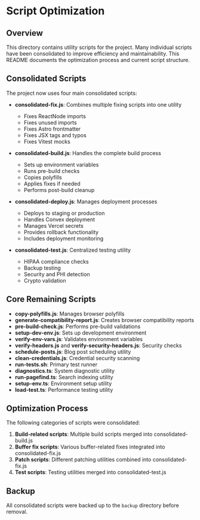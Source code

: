 # Script Optimization

## Overview
This directory contains utility scripts for the project. Many individual scripts have been consolidated
to improve efficiency and maintainability. This README documents the optimization process and current script structure.

## Consolidated Scripts

The project now uses four main consolidated scripts:

- **consolidated-fix.js**: Combines multiple fixing scripts into one utility
  - Fixes ReactNode imports
  - Fixes unused imports
  - Fixes Astro frontmatter
  - Fixes JSX tags and typos
  - Fixes Vitest mocks

- **consolidated-build.js**: Handles the complete build process
  - Sets up environment variables
  - Runs pre-build checks
  - Copies polyfills
  - Applies fixes if needed
  - Performs post-build cleanup

- **consolidated-deploy.js**: Manages deployment processes
  - Deploys to staging or production
  - Handles Convex deployment
  - Manages Vercel secrets
  - Provides rollback functionality
  - Includes deployment monitoring

- **consolidated-test.js**: Centralized testing utility
  - HIPAA compliance checks
  - Backup testing
  - Security and PHI detection
  - Crypto validation

## Core Remaining Scripts

- **copy-polyfills.js**: Manages browser polyfills
- **generate-compatibility-report.js**: Creates browser compatibility reports
- **pre-build-check.js**: Performs pre-build validations
- **setup-dev-env.js**: Sets up development environment
- **verify-env-vars.js**: Validates environment variables
- **verify-headers.js** and **verify-security-headers.js**: Security checks
- **schedule-posts.js**: Blog post scheduling utility
- **clean-credentials.js**: Credential security scanning
- **run-tests.sh**: Primary test runner
- **diagnostics.ts**: System diagnostic utility
- **run-pagefind.ts**: Search indexing utility
- **setup-env.ts**: Environment setup utility
- **load-test.ts**: Performance testing utility

## Optimization Process

The following categories of scripts were consolidated:

1. **Build-related scripts**: Multiple build scripts merged into consolidated-build.js
2. **Buffer fix scripts**: Various buffer-related fixes integrated into consolidated-fix.js
3. **Patch scripts**: Different patching utilities combined into consolidated-fix.js
4. **Test scripts**: Testing utilities merged into consolidated-test.js

## Backup
All consolidated scripts were backed up to the `backup` directory before removal.
